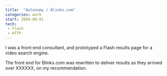 ```yaml
---
title:  "Autonomy / Blinkx.com"
categories: work
start: 2004-09-01
tech: 
 - Flash
 - HTTP
---
```


I was a front-end consultant, and prototyped a Flash results page for a video search engine.

The front end for Blinkx.com was rewritten to deliver results as they arrived over XXXXXX, on my recommendation.